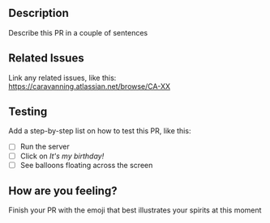 ## Description
Describe this PR in a couple of sentences

## Related Issues
Link any related issues, like this:
https://caravanning.atlassian.net/browse/CA-XX

## Testing
Add a step-by-step list on how to test this PR, like this:
- [ ] Run the server
- [ ] Click on *It's my birthday!*
- [ ] See balloons floating across the screen

## How are you feeling?
Finish your PR with the emoji that best illustrates your spirits at this moment
